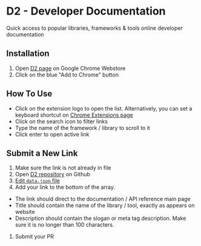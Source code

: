 # D2 - Developer Documentation
Quick access to popular libraries, frameworks & tools online developer documentation

## Installation
1. Open [D2 page](https://chrome.google.com/webstore/detail/d2-developer-documentatio/pcndaioeajanljljbjglanbmnmhgdjln) on Google Chrome Webstore
1. Click on the blue "Add to Chrome" button

## How To Use
- Click on the extension logo to open the list. Alternatively, you can set a keyboard shortcut on [Chrome Extensions page](chrome://extensions/)
- Click on the search icon to filter links
- Type the name of the framework / library to scroll to it
- Click enter to open active link

## Submit a New Link
1. Make sure the link is not already in file
1. Open [D2 repository](https://github.com/nire0510/d2) on Github
1. [Edit `data.json` file](https://github.com/nire0510/d2/edit/master/data.json)
1. Add your link to the bottom of the array.
  - The link should direct to the documentation / API reference main page
  - Title should contain the name of the library / tool, exactly as appears on website
  - Description should contain the slogan or meta tag description. Make sure it is no longer than 100 characters.
1. Submit your PR
